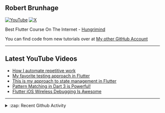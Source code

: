## Robert Brunhage

[![YouTube](https://img.shields.io/badge/YouTube-%23FF0000.svg?style=for-the-badge&logo=YouTube&logoColor=white)](http://bit.ly/2SUyRhx)
[![X](https://img.shields.io/badge/X-%23000000.svg?style=for-the-badge&logo=X&logoColor=white)](https://x.com/intent/follow?original_referer=https%3A%2F%2Fgithub.com%2Frobertbrunhage&screen_name=robertbrunhage)

Best Flutter Course On The Internet - [Hungrimind](https://hungrimind.com)

You can find code from new tutorials over at [My other GitHub Account](https://github.com/Robert-Brunhage-Organization)

---

## Latest YouTube Videos
<!-- YOUTUBE:START -->
- [How I automate repetitive work](https://www.youtube.com/watch?v=CNkL6dEOGTo)
- [My favorite testing approach in Flutter](https://www.youtube.com/watch?v=ywGfds4gPZw)
- [This is my approach to state management in Flutter](https://www.youtube.com/watch?v=JFqB2FiXGzU)
- [Pattern Matching in Dart 3 is Powerful!](https://www.youtube.com/watch?v=j3fzeDpd2ts)
- [Flutter iOS Wireless Debugging Is Awesome](https://www.youtube.com/watch?v=atbStqnPXC8)
<!-- YOUTUBE:END -->

---

<details>
  <summary>:zap: Recent Github Activity</summary>
  
<!--START_SECTION:activity-->
1. 🗣 Commented on [#174791](https://github.com/flutter/flutter/issues/174791#issuecomment-3315054732) in [flutter/flutter](https://github.com/flutter/flutter)
2. 🗣 Commented on [#174791](https://github.com/flutter/flutter/issues/174791#issuecomment-3245894831) in [flutter/flutter](https://github.com/flutter/flutter)
3. ❗ Opened issue [#174791](https://github.com/flutter/flutter/issues/174791) in [flutter/flutter](https://github.com/flutter/flutter)
4. 🗣 Commented on [#1](https://github.com/RobertBrunhage/dart-tools.nvim/issues/1#issuecomment-3219031811) in [RobertBrunhage/dart-tools.nvim](https://github.com/RobertBrunhage/dart-tools.nvim)
5. 💪 Opened PR [#5](undefined) in [hungrimind/x_clone](https://github.com/hungrimind/x_clone)
<!--END_SECTION:activity-->

</details>

[twitter]: https://twitter.com/robertbrunhage
[youtube]: https://youtube.com/c/robertbrunhage
[instagram]: https://instagram.com/robertbrunhagedev

